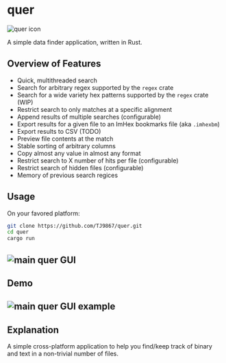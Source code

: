 # quer

![quer icon](https://raw.githubusercontent.com/TJ9867/quer/main/rsrc/icon/quer-icon-512x512.png)

A simple data finder application, written in Rust.

## Overview of Features
- Quick, multithreaded search
- Search for arbitrary regex supported by the `regex` crate
- Search for a wide variety hex patterns supported by the `regex` crate (WIP)
- Restrict search to only matches at a specific alignment
- Append results of multiple searches (configurable)
- Export results for a given file to an ImHex bookmarks file (aka `.imhexbm`)
- Export results to CSV (TODO)
- Preview file contents at the match
- Stable sorting of arbitrary columns
- Copy almost any value in almost any format
- Restrict search to X number of hits per file (configurable)
- Restrict search of hidden files (configurable)
- Memory of previous search regices

## Usage
On your favored platform:
```bash
git clone https://github.com/TJ9867/quer.git
cd quer
cargo run
```

![main quer GUI](https://raw.githubusercontent.com/TJ9867/quer/refs/heads/main/rsrc/main_gui.png)
---
## Demo

![main quer GUI example](https://raw.githubusercontent.com/TJ9867/quer/main/rsrc/example_usage.gif)
---

## Explanation
A simple cross-platform application to help you find/keep track of binary and text in a non-trivial number of files.

